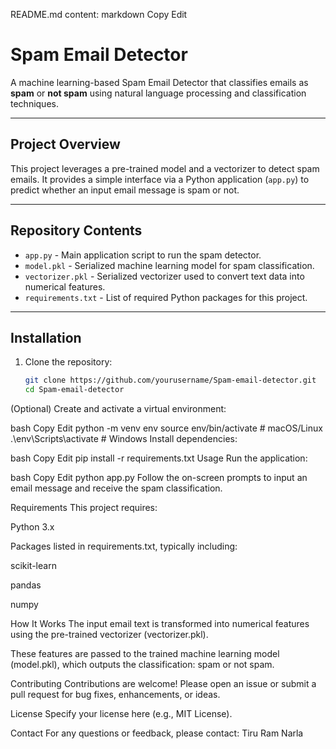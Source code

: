 README.md content:
markdown
Copy
Edit
# Spam Email Detector

A machine learning-based Spam Email Detector that classifies emails as **spam** or **not spam** using natural language processing and classification techniques.

---

## Project Overview

This project leverages a pre-trained model and a vectorizer to detect spam emails. It provides a simple interface via a Python application (`app.py`) to predict whether an input email message is spam or not.

---

## Repository Contents

- `app.py` - Main application script to run the spam detector.
- `model.pkl` - Serialized machine learning model for spam classification.
- `vectorizer.pkl` - Serialized vectorizer used to convert text data into numerical features.
- `requirements.txt` - List of required Python packages for this project.

---

## Installation

1. Clone the repository:
   ```bash
   git clone https://github.com/yourusername/Spam-email-detector.git
   cd Spam-email-detector
(Optional) Create and activate a virtual environment:

bash
Copy
Edit
python -m venv env
source env/bin/activate      # macOS/Linux
.\env\Scripts\activate       # Windows
Install dependencies:

bash
Copy
Edit
pip install -r requirements.txt
Usage
Run the application:

bash
Copy
Edit
python app.py
Follow the on-screen prompts to input an email message and receive the spam classification.

Requirements
This project requires:

Python 3.x

Packages listed in requirements.txt, typically including:

scikit-learn

pandas

numpy

How It Works
The input email text is transformed into numerical features using the pre-trained vectorizer (vectorizer.pkl).

These features are passed to the trained machine learning model (model.pkl), which outputs the classification: spam or not spam.

Contributing
Contributions are welcome! Please open an issue or submit a pull request for bug fixes, enhancements, or ideas.

License
Specify your license here (e.g., MIT License).

Contact
For any questions or feedback, please contact:
Tiru Ram Narla
